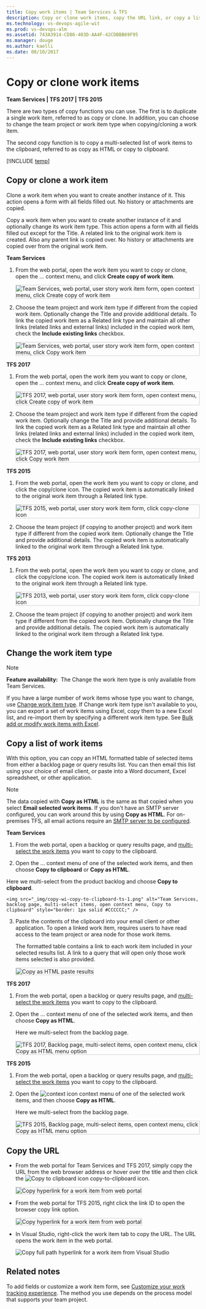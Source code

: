 ```yaml
---
title: Copy work items | Team Services & TFS
description: Copy or clone work items, copy the URL link, or copy a list of work items to the clipboard-Visual Studio Team Services (VSTS) or Team Foundation Server (TFS)   
ms.technology: vs-devops-agile-wit
ms.prod: vs-devops-alm
ms.assetid: 743A3914-CD86-403D-AA4F-42CDBBB69F95  
ms.manager: douge
ms.author: kaelli
ms.date: 08/10/2017  
---
```


# Copy or clone work items  

**Team Services | TFS 2017 | TFS 2015**    

There are two types of copy functions you can use. The first is to duplicate a single work item, referred to as copy or clone. In addition, you can choose to change the team project or work item type when copying/cloning a work item. 

The second copy function is to copy a multi-selected list of work items to the clipboard, referred to as copy as HTML or copy to clipboard. 


[!INCLUDE [temp](../_shared/image-differences.md)] 

<a id="copy-clone"></a>
## Copy or clone a work item   
Clone a work item when you want to create another instance of it. This action opens a form with all fields filled out. No  history or attachments are copied. 

Copy a work item when you want to create another instance of it and optionally change its work item type. This action opens a form with all fields filled out except for the Title. A related link to the original work item is created. Also any parent link is copied over. No  history or attachments are copied over from the original work item. 


**Team Services** 

1. From the web portal, open the work item you want to copy or clone, open the &hellip; context menu, and click **Create copy of work item**.  

	<img src="_img/copy-wi-copy-clone-ts.png" alt="Team Services, web portal, user story work item form, open context menu, click Create copy of work item " style="border: 1px solid #CCCCCC;" /> 

2. Choose the team project and work item type if different from the copied work item.  Optionally change the Title and provide additional details. To link the copied work item as a Related link type and maintain all other links (related links and external links) included in the copied work item, check the **Include existing links** checkbox.  

	<img src="_img/copy-wi-copy-clone-ts-dialogue.png" alt="Team Services, web portal, user story work item form, open context menu, click Copy work item " style="border: 1px solid #CCCCCC;" /> 


**TFS 2017** 

1. From the web portal, open the work item you want to copy or clone, open the &hellip; context menu, and click **Create copy of work item**.  

	<img src="_img/copy-wi-copy-clone-2017.png" alt="TFS 2017, web portal, user story work item form, open context menu, click Create copy of work item " style="border: 1px solid #CCCCCC;" /> 

2. Choose the team project and work item type if different from the copied work item.  Optionally change the Title and provide additional details. To link the copied work item as a Related link type and maintain all other links (related links and external links) included in the copied work item, check the **Include existing links** checkbox.  

	<img src="_img/copy-wi-copy-clone-2017-dialogue.png" alt="TFS 2017, web portal, user story work item form, open context menu, click Copy work item " style="border: 1px solid #CCCCCC;" /> 

 
**TFS 2015**

1. From the web portal, open the work item you want to copy or clone, and click the copy/clone icon. The copied work item is automatically linked to the original work item through a Related link type.

	<img src="_img/copy-wi-copy-clone-2015.png" alt="TFS 2015, web portal, user story work item form, click copy-clone icon" style="border: 1px solid #CCCCCC;" /> 

2. Choose the team project (if copying to another project) and work item type if different from the copied work item. Optionally change the Title and provide additional details. The copied work item is automatically linked to the original work item through a Related link type. 


**TFS 2013**

1. From the web portal, open the work item you want to copy or clone, and click the copy/clone icon. The copied work item is automatically linked to the original work item through a Related link type. 

	<img src="_img/IC712055.png" alt="TFS 2013, web portal, user story work item form, click copy-clone icon" style="border: 1px solid #CCCCCC;" /> 

2. Choose the team project (if copying to another project) and work item type if different from the copied work item. Optionally change the Title and provide additional details. The copied work item is automatically linked to the original work item through a Related link type. 
 

## Change the work item type  

>[!NOTE]  
>**Feature availability:**&#160;&#160;The Change the work item type is only available from Team Services.  

If you have a large number of work items whose type you want to change, use [Change work item type](#change-wit). If Change work item type isn't available to you, you can export a set of work items using Excel, copy them to a new Excel list, and re-import them by specifying a different work item type. See [Bulk add or modify work items with Excel](../office/bulk-add-modify-work-items-excel.md). 


<a id="html"></a>
## Copy a list of work items  

With this option, you can copy an HTML formatted table of selected items from either a backlog page or query results list. You can then email this list using your choice of email client, or paste into a Word document, Excel spreadsheet, or other application. 
 
>[!NOTE]  
>The data copied with **Copy as HTML** is the same as that copied when you select **Email selected work items**. If you don't have an SMTP server configured, you can work around this by using **Copy as HTML**. For on-premises TFS, all email actions require an [SMTP server to be configured](../../setup-admin/tfs/admin/setup-customize-alerts.md). 

**Team Services**

1. From the web portal, open a backlog or query results page, and [multi-select the work items](bulk-modify-work-items.md#multi-select) you want to copy to the clipboard.

2. Open the &hellip; context menu of one of the selected work items, and then choose <b>Copy to clipboard</b> or <b>Copy as HTML</b>.</p> 
<p>Here we multi-select from the product backlog and choose <b>Copy to clipboard</b>. 

	<img src="_img/copy-wi-copy-to-clipboard-ts-1.png" alt="Team Services, backlog page, multi-select items, open context menu, Copy to clipboard" style="border: 1px solid #CCCCCC;" /> 

3. Paste the contents of the clipboard into your email client or other application. To open a linked work item, requires users to have read access to the team project or area node for those work items.</p>

	The formatted table contains a link to each work item included in your selected results list. A link to a query that will open only those work items selected is also provided.</p>

	<img src="_img/bulk-modify-copy-as-html-table-results.png" alt=" Copy as HTML paste results" style="border: 1px solid #CCCCCC;" />


**TFS 2017**

1. From the web portal, open a backlog or query results page, and [multi-select the work items](bulk-modify-work-items.md#multi-select) you want to copy to the clipboard.

2. Open the &hellip; context menu of one of the selected work items, and then choose <b>Copy as HTML</b>.</p> 

	Here we multi-select from the backlog page.</p>

	<img src="_img/bulk-modify-copy-as-html.png" alt="TFS 2017, Backlog page, multi-select items, open context menu, click Copy as HTML menu option" style="border: 1px solid #CCCCCC;" /> 

**TFS 2015**

1. From the web portal, open a backlog or query results page, and [multi-select the work items](bulk-modify-work-items.md#multi-select) you want to copy to the clipboard.

2. Open the ![context icon](../_img/icons/context_menu.png) context menu of one of the selected work items, and then choose <b>Copy as HTML</b>. 

	Here we multi-select from the backlog page.</p>

	<img src="_img/copy-wi-copy-as-html-2015.png" alt="TFS 2015, Backlog page, multi-select items, open context menu, click Copy as HTML menu option" style="border: 1px solid #CCCCCC;" /> 


<a id="copy-url">  </a>
## Copy the URL
- From the web portal for Team Services and TFS 2017, simply copy the URL from the web browser address or hover over the title and then click the ![Copy to clipboard icon](_img/icon-copy-to-clipboard.png) copy-to-clipboard icon.  

	<img src="_img/add-work-item-copy-URL.png" alt="Copy hyperlink for a work item from web portal" style="border: 1px solid #CCCCCC;" />
 
- From the web portal for TFS 2015, right click the link ID to open the browser copy link option.
  
	<img src="_img/copy-wi-url-2015.png" alt="Copy hyperlink for a work item from web portal" style="border: 1px solid #CCCCCC;" />  

- In Visual Studio, right-click the work item tab to copy the URL. The URL opens the work item in the web portal.  

	![Copy full path hyperlink for a work item from Visual Studio](_img/add-work-items-copy-url-for-a-work-item.png) 

## Related notes

To add fields or customize a work item form, see [Customize your work tracking experience](../customize/customize-work.md). The method you use depends on the process model that supports your team project.  

